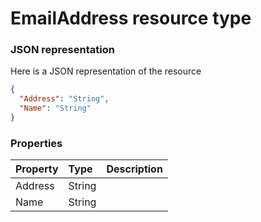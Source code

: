 # EmailAddress resource type



### JSON representation

Here is a JSON representation of the resource

```json
{
  "Address": "String",
  "Name": "String"
}

```
### Properties
| Property	   | Type	|Description|
|:---------------|:--------|:----------|
|Address|String||
|Name|String||

<!-- uuid: 8be5aff0-7a4c-42fa-a821-eb4b557f51ba
2015-10-09 18:16:06 UTC -->